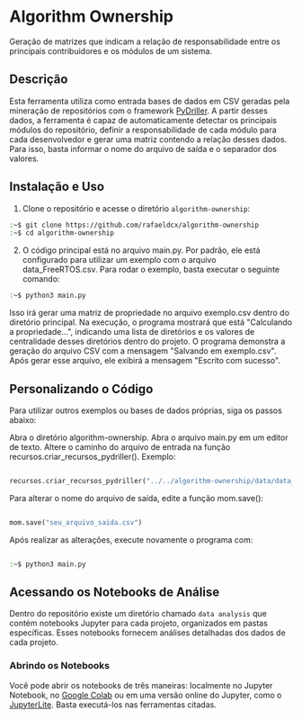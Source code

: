 # Algorithm Ownership 

Geração de matrizes que indicam a relação de responsabilidade entre os principais contribuidores e os módulos de um sistema.

## Descrição

Esta ferramenta utiliza como entrada bases de dados em CSV geradas pela mineração de repositórios com o framework [PyDriller](https://github.com/ishepard/pydriller). A partir desses dados, a ferramenta é capaz de automaticamente detectar os principais módulos do repositório, definir a responsabilidade de cada módulo para cada desenvolvedor e gerar uma matriz contendo a relação desses dados. Para isso, basta informar o nome do arquivo de saída e o separador dos valores.

## Instalação e Uso

1. Clone o repositório e acesse o diretório `algorithm-ownership`:

```bash
:~$ git clone https://github.com/rafaeldcx/algorithm-ownership
:~$ cd algorithm-ownership
```

2. O código principal está no arquivo main.py. Por padrão, ele está configurado para utilizar um exemplo com o arquivo data_FreeRTOS.csv. Para rodar o exemplo, basta executar o seguinte comando:

```bash
:~$ python3 main.py
```
Isso irá gerar uma matriz de propriedade no arquivo exemplo.csv dentro do diretório principal. Na execução, o programa mostrará que está "Calculando a propriedade...", indicando uma lista de diretórios e os valores de centralidade desses diretórios dentro do projeto. O programa demonstra a geração do arquivo CSV com a mensagem "Salvando em exemplo.csv". Após gerar esse arquivo, ele exibirá a mensagem "Escrito com sucesso".

## **Personalizando o Código**

Para utilizar outros exemplos ou bases de dados próprias, siga os passos abaixo:

Abra o diretório algorithm-ownership.
Abra o arquivo main.py em um editor de texto.
Altere o caminho do arquivo de entrada na função recursos.criar_recursos_pydriller(). Exemplo:

```python

recursos.criar_recursos_pydriller("../../algorithm-ownership/data/data_amazon-freertos.csv")
```
Para alterar o nome do arquivo de saída, edite a função mom.save():

```python

mom.save("seu_arquivo_saida.csv")
```
Após realizar as alterações, execute novamente o programa com:

```bash

:~$ python3 main.py
```

## Acessando os Notebooks de Análise

Dentro do repositório existe um diretório chamado `data analysis` que contém notebooks Jupyter para cada projeto, organizados em pastas específicas. Esses notebooks fornecem análises detalhadas dos dados de cada projeto.

### Abrindo os Notebooks

Você pode abrir os notebooks de três maneiras: localmente no Jupyter Notebook, no [Google Colab](https://colab.google/) ou em uma versão online do Jupyter, como o [JupyterLite](https://jupyter.org/try-jupyter/lab/). Basta executá-los nas ferramentas citadas.




